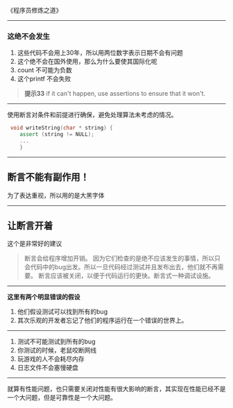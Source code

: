 《程序员修炼之道》

---

### 这绝不会发生
1. 这些代码不会用上30年，所以用两位数字表示日期不会有问题
2. 这个绝不会在国外使用，那么为什么要使其国际化呢
3. count 不可能为负数
4. 这个printf 不会失败

> **提示33**
> if it can't happen, use assertions to ensure that it won't.

---

使用断言对条件和前提进行确保，避免处理算法未考虑的情况。

```c++
 void writeString(char * string) {
    assert (string != NULL);
    ...
    }
  ```
  
  ---- 
  
  ## 断言不能有副作用！
  为了表达重视，所以用的是大黑字体
  
  ---
  
  ## 让断言开着
  
  这个是非常好的建议
  
  > 断言会给程序增加开销。 因为它们检查的是绝不应该发生的事情，所以只会代码中的bug出发。所以一旦代码经过测试并且发布出去，他们就不再需要。
  > 断言应该被关闭，以便于代码运行的更快。断言式一种调试设施。
  
  ---
  
  
  **这里有两个明显错误的假设**
  
  1. 他们假设测试可以找到所有的bug
  2. 其次乐观的开发者忘记了他们的程序运行在一个错误的世界上。
  
  ----
  
 1. 测试不可能测试到所有的bug
 2. 你测试的时候，老鼠咬断网线
 3. 玩游戏的人不会耗尽内存
 4. 日志文件不会塞慢硬盘
 
 ---
 
 就算有性能问题，也只需要关闭对性能有很大影响的断言，其实现在性能已经不是一个大问题，但是可靠性是一个大问题。
